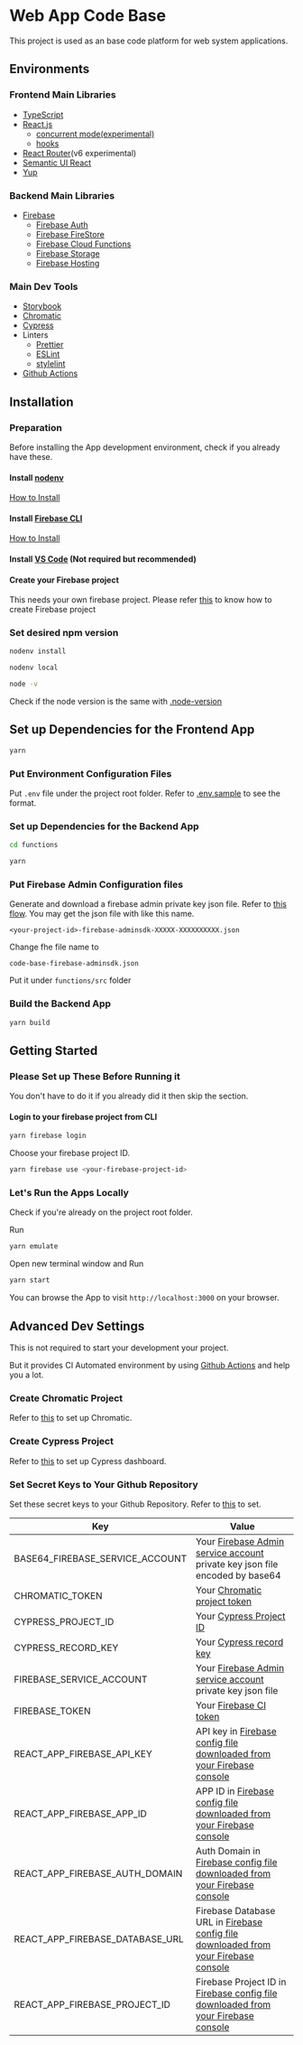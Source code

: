 # Web App Code Base

This project is used as an base code platform for web system applications.

## Environments

### Frontend Main Libraries

- [TypeScript](https://www.typescriptlang.org/)
- [React.js](https://reactjs.org/)
  - [concurrent mode(experimental)](https://reactjs.org/docs/concurrent-mode-intro.html)
  - [hooks](https://reactjs.org/docs/hooks-intro.html)
- [React Router](https://github.com/remix-run/react-router)(v6 experimental)
- [Semantic UI React](https://react.semantic-ui.com/)
- [Yup](https://github.com/jquense/yup)

### Backend Main Libraries

- [Firebase](https://firebase.google.com/)
  - [Firebase Auth](https://firebase.google.com/docs/auth)
  - [Firebase FireStore](https://firebase.google.com/docs/firestore)
  - [Firebase Cloud Functions](https://firebase.google.com/docs/functions)
  - [Firebase Storage](https://firebase.google.com/docs/storage)
  - [Firebase Hosting](https://firebase.google.com/docs/hosting)

### Main Dev Tools

- [Storybook](https://storybook.js.org/)
- [Chromatic](https://www.chromatic.com/)
- [Cypress](https://www.cypress.io/)
- Linters
  - [Prettier](https://prettier.io/)
  - [ESLint](https://eslint.org/)
  - [stylelint](https://stylelint.io/)
- [Github Actions](https://github.com/actions)

## Installation

### Preparation

Before installing the App development environment, check if you already have these.

#### Install [nodenv](https://github.com/nodenv/nodenv)

[How to Install](https://github.com/nodenv/nodenv#installation)

#### Install [Firebase CLI](https://firebase.google.com/docs/cli)

[How to Install](https://firebase.google.com/docs/cli#install_the_firebase_cli)

#### Install [VS Code](https://code.visualstudio.com/) (Not required but recommended)

#### Create your Firebase project

This needs your own firebase project.
Please refer [this](https://cloud.google.com/firestore/docs/client/get-firebase) to know how to create Firebase project

### Set desired npm version

```sh
nodenv install
```

```sh
nodenv local
```

```sh
node -v
```

Check if the node version is the same with [.node-version](.node-version)

## Set up Dependencies for the Frontend App

```sh
yarn
```

### Put Environment Configuration Files

Put `.env` file under the project root folder.
Refer to [.env.sample](.env.sample) to see the format.

### Set up Dependencies for the Backend App

```sh
cd functions
```

```sh
yarn
```

### Put Firebase Admin Configuration files

Generate and download a firebase admin private key json file.
Refer to [this flow](https://firebase.google.com/docs/admin/setup#initialize-sdk).
You may get the json file with like this name.

```file
<your-project-id>-firebase-adminsdk-XXXXX-XXXXXXXXXX.json
```

Change fhe file name to

```file
code-base-firebase-adminsdk.json
```

Put it under `functions/src` folder

### Build the Backend App

```sh
yarn build
```

## Getting Started

### Please Set up These Before Running it

You don't have to do it if you already did it then skip the section.

#### Login to your firebase project from CLI

```sh
yarn firebase login
```

Choose your firebase project ID.

```sh
yarn firebase use <your-firebase-project-id>
```

### Let's Run the Apps Locally

Check if you're already on the project root folder.

Run

```sh
yarn emulate
```

Open new terminal window and Run

```sh
yarn start
```

You can browse the App to visit `http://localhost:3000` on your browser.

## Advanced Dev Settings

This is not required to start your development your project.

But it provides CI Automated environment by using [Github Actions](https://github.com/actions) and help you a lot.

### Create Chromatic Project

Refer to [this](https://www.chromatic.com/docs/setup) to set up Chromatic.

### Create Cypress Project

Refer to [this](https://dashboard.cypress.io/signup) to set up Cypress dashboard.

### Set Secret Keys to Your Github Repository

Set these secret keys to your Github Repository. Refer to [this](https://docs.github.com/en/actions/reference/encrypted-secrets#creating-encrypted-secrets-for-a-repository)
 to set.

| Key                             | Value                                                                                                                                                              |
| ------------------------------- | ------------------------------------------------------------------------------------------------------------------------------------------------------------------ |
| BASE64_FIREBASE_SERVICE_ACCOUNT | Your [Firebase Admin service account](https://firebase.google.com/docs/admin/setup#initialize-sdk) private key json file encoded by base64                         |
| CHROMATIC_TOKEN                 | Your [Chromatic project token](https://www.chromatic.com/docs/cli#required-options)                                                                                |
| CYPRESS_PROJECT_ID              | Your [Cypress Project ID](https://firebase.google.com/docs/cli#cli-ci-systems)                                                                                     |
| CYPRESS_RECORD_KEY              | Your [Cypress record key](https://firebase.google.com/docs/cli#cli-ci-systems)                                                                                     |
| FIREBASE_SERVICE_ACCOUNT        | Your [Firebase Admin service account](https://firebase.google.com/docs/admin/setup#initialize-sdk)  private key json file                                          |
| FIREBASE_TOKEN                  | Your [Firebase CI token](https://firebase.google.com/docs/cli#cli-ci-systems)                                                                                      |
| REACT_APP_FIREBASE_API_KEY      | API key in [Firebase config file downloaded from your Firebase console](https://support.google.com/firebase/answer/7015592#zippy=%2Cin-this-article)               |
| REACT_APP_FIREBASE_APP_ID       | APP ID in [Firebase config file downloaded from your Firebase console](https://support.google.com/firebase/answer/7015592#zippy=%2Cin-this-article)                |
| REACT_APP_FIREBASE_AUTH_DOMAIN  | Auth Domain in [Firebase config file downloaded from your Firebase console](https://support.google.com/firebase/answer/7015592#zippy=%2Cin-this-article)           |
| REACT_APP_FIREBASE_DATABASE_URL | Firebase Database URL in [Firebase config file downloaded from your Firebase console](https://support.google.com/firebase/answer/7015592#zippy=%2Cin-this-article) |
| REACT_APP_FIREBASE_PROJECT_ID   | Firebase Project ID in [Firebase config file downloaded from your Firebase console](https://support.google.com/firebase/answer/7015592#zippy=%2Cin-this-article)   |
